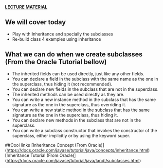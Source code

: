 **[LECTURE MATERIAL](http://kitlei.web.elte.hu/segedanyagok/foliak/java/en-java-bsc/02object-orientation.pdf)**

## We will cover today

* Play with Inheritance and specially the subclasses
* Re-build class 4 examples using inheritance

## What we can do when we create subclasses (From the Oracle Tutorial bellow)
* The inherited fields can be used directly, just like any other fields.
* You can declare a field in the subclass with the same name as the one in the superclass, thus hiding it (not recommended).
* You can declare new fields in the subclass that are not in the superclass.
* The inherited methods can be used directly as they are.
* You can write a new instance method in the subclass that has the same signature as the one in the superclass, thus overriding it.
* You can write a new static method in the subclass that has the same signature as the one in the superclass, thus hiding it.
* You can declare new methods in the subclass that are not in the superclass.
* You can write a subclass constructor that invokes the constructor of the superclass, either implicitly or by using the keyword super.

##Cool links
[Inheritance Concept (From Oracle)] (https://docs.oracle.com/javase/tutorial/java/concepts/inheritance.html)
[Inheritance Tutorial (From Oracle)] (https://docs.oracle.com/javase/tutorial/java/IandI/subclasses.html)
